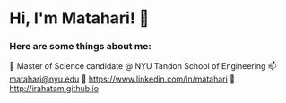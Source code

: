 # Hi, I'm Matahari! 👋
### Here are some things about me:

🌱 Master of Science candidate @ NYU Tandon School of Engineering
📫 matahari@nyu.edu
💬 https://www.linkedin.com/in/matahari
🔭 http://irahatam.github.io

<!--
**irahatam/irahatam** is a ✨ _special_ ✨ repository because its `README.md` (this file) appears on your GitHub profile.

Here are some ideas to get you started:

- 🔭 I’m currently working on ...
- 🌱 I’m currently learning ...
- 👯 I’m looking to collaborate on ...
- 🤔 I’m looking for help with ...
- 💬 Ask me about ...
- 📫 How to reach me: ...
- 😄 Pronouns: ...
- ⚡ Fun fact: ...
-->
